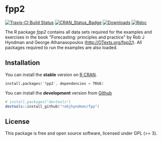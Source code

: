 fpp2
=======================

[![Travis-CI Build Status](https://travis-ci.org/robjhyndman/fpp2.svg?branch=master)](https://travis-ci.org/robjhyndman/fpp)
[![CRAN_Status_Badge](http://www.r-pkg.org/badges/version/fpp2)](https://cran.r-project.org/package=fpp2)
[![Downloads](http://cranlogs.r-pkg.org/badges/fpp2)](https://cran.r-project.org/package=fpp2)
[![Rdoc](http://www.rdocumentation.org/badges/version/fpp2)](http://www.rdocumentation.org/packages/fpp2)

The R package *fpp2* contains all data sets required for the examples and exercises in the book "Forecasting: principles and practice" by Rob J Hyndman and George Athanasopoulos (http://OTexts.org/fpp2/). All packages required to run the examples are also loaded.

## Installation
You can install the **stable** version on
[R CRAN](https://cran.r-project.org/package=fpp2).

```s
install.packages('fpp2', dependencies = TRUE)
```

You can install the **development** version from
[Github](https://github.com/robjhyndman/fpp)

```s
# install.packages("devtools")
devtools::install_github("robjhyndman/fpp")
```


## License

This package is free and open source software, licensed under GPL (>= 3).
